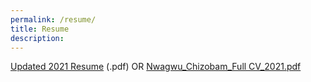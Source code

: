 ```yaml
---
permalink: /resume/
title: Resume
description: 
---
```


[Updated 2021 Resume](https://drive.google.com/file/d/1X1zp3exYGMAeQrSEZAi6eG43i00eylMH/view?usp=sharing) (.pdf)
OR
[Nwagwu_Chizobam_Full CV_2021.pdf](https://github.com/cnwagwu/cnwagwu.github.io/files/7698002/Nwagwu_Chizobam_Full.CV_2021.pdf)
